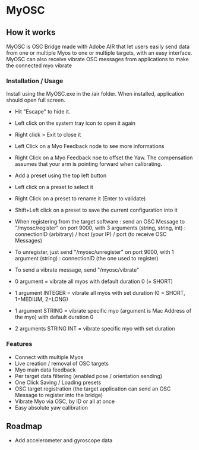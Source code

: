MyOSC
=====

## How it works

MyOSC is OSC Bridge made with Adobe AIR that let users easily send data from one or multiple Myos to one or multiple targets, with an easy interface.
MyOSC can also receive vibrate OSC messages from applications to make the connected myo vibrate

### Installation / Usage
Install using the MyOSC.exe in the /air folder.
When installed, application should open full screen.
- Hit "Escape" to hide it.
- Left click on the system tray icon to open it again
- Right click > Exit to close it

- Left Click on a Myo Feedback node to see more informations
- Right Click on a Myo Feedback noe to offset the Yaw. The compensation assumes that your arm is pointing forward when calibrating.

- Add a preset using the top left button
- Left click on a preset to select it
- Right Click on a preset to rename it (Enter to validate)
- Shift+Left click on a preset to save the current configuration into it

- When registering from the target software : send an OSC Message to "/myosc/register" on port 9000, with 3 arguments (string, string, int) : connectionID (arbitrary) / host (your IP) / port (to receive OSC Messages)
- To unregister, just send "/myosc/unregister" on port 9000, with 1 argument (string) : connectionID (the one used to register)
- To send a vibrate message, send "/myosc/vibrate"
 - 0 argument = vibrate all myos with default duration 0 (= SHORT)
 - 1 argument INTEGER = vibrate all myos with set duration (0 = SHORT, 1=MEDIUM, 2=LONG)
 - 1 argument STRING = vibrate specific myo (argument is Mac Address of the myo) with default duration 0
 - 2 arguments STRING INT = vibrate specific myo with set duration

### Features

- Connect with multiple Myos
- Live creation / removal of OSC targets
- Myo main data feedback
- Per target data filtering (enabled pose / orientation sending)
- One Click Saving / Loading presets
- OSC target registration (the target application can send an OSC Message to register into the bridge)
- Vibrate Myo via OSC, by ID or all at once
- Easy absolute yaw calibration
 
## Roadmap
- Add accelerometer and gyroscope data
